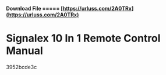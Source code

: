 **Download File ===== [https://urluss.com/2A0TRx](https://urluss.com/2A0TRx)**


 
# Signalex 10 In 1 Remote Control Manual
   3952bcde3c
 
